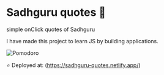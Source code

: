 # Sadhguru quotes 🧘

simple onClick quotes of Sadhguru

I have made this project to learn JS by building applications.

![Pomodoro]([https://cdn.glitch.global/469c45d3-6cd5-4097-831b-bdd0fb5d41b7/screenshot.png?v=1698227780176](https://cdn.glitch.global/469c45d3-6cd5-4097-831b-bdd0fb5d41b7/sadh.png?v=1699016633882))



⭐ Deployed at: (<https://sadhguru-quotes.netlify.app/>)
